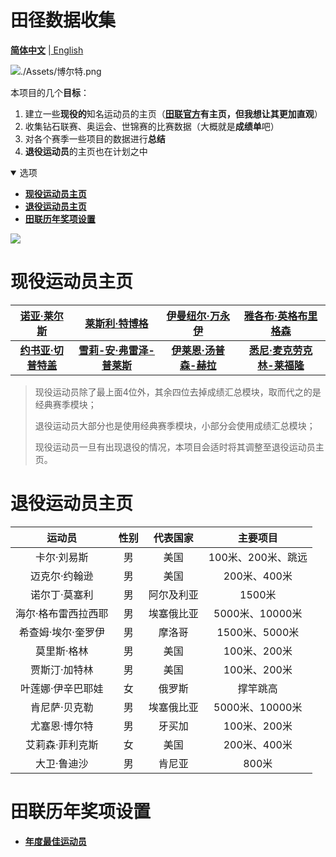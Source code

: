 # 田径数据收集

[**简体中文**](./README.md) |[ English](README.en.md)

![./Assets/博尔特.png](./Assets/博尔特.png)

本项目的几个**目标**：

1. 建立一些**现役的**知名运动员的主页（**[田联官方](https://worldathletics.org)**有主页，但我想让其更加**直观**）
2. 收集钻石联赛、奥运会、世锦赛的比赛数据（大概就是**成绩单**吧）
3. 对各个赛季一些项目的数据进行**总结**
4. **退役运动员**的主页也在计划之中

<details open>
<summary>选项</summary>

- **[现役运动员主页](#现役运动员主页)**
- **[退役运动员主页](#退役运动员主页)**
- **[田联历年奖项设置](#田联历年奖项设置)**

</details>

![](./Assets/奎罗伊.png)

# 现役运动员主页
| **[诺亚·莱尔斯](./Athlete/Men/Sprinter/Noah-Lyles/Profile.md)** | [**莱斯利·特博格**](./Athlete/Men/Sprinter/Letsile-Tebogo/Profile.md) | **[伊曼纽尔·万永伊](./Athlete/Men/Middle-Distance/Emmanuel-Wanyonyi/Profile.md)** | **[雅各布·英格布里格森](./Athlete/Men/Middle-Distance/Jakob-Ingebrigtsen/Profile.md)** |
| :----------------------------------------------------------: | :----------------------------------------------------------: | :----------------------------------------------------------: | :----------------------------------------------------------: |
| **[约书亚·切普特盖](./Athlete/Men/Long-Distance/Joshua-Cheptegei/Profile.md)** | **[雪莉-安·弗雷泽-普莱斯](./Athlete/Women/Sprinter/Shelly-Ann-Fraser-Pryce/Profile.md)** | **[伊莱恩·汤普森-赫拉](./Athlete/Women/Sprinter/Elaine-Thompson-Herah/Profile.md)** | **[悉尼·麦克劳克林-莱福隆](./Athlete/Women/Sprinter/Sydney-Mclaughlin-Levrone/Profile.md)** |

> 现役运动员除了最上面4位外，其余四位去掉成绩汇总模块，取而代之的是经典赛季模块；
>
> 退役运动员大部分也是使用经典赛季模块，小部分会使用成绩汇总模块；
>
> 现役运动员一旦有出现退役的情况，本项目会适时将其调整至退役运动员主页。

# 退役运动员主页

|       运动员        | 性别 |  代表国家  |      主要项目      |
| :-----------------: | :--: | :--------: | :----------------: |
|     卡尔·刘易斯     |  男  |    美国    | 100米、200米、跳远 |
|    迈克尔·约翰逊    |  男  |    美国    |    200米、400米    |
|    诺尔丁·莫塞利    |  男  | 阿尔及利亚 |       1500米       |
| 海尔·格布雷西拉西耶 |  男  | 埃塞俄比亚 |  5000米、10000米   |
| 希查姆·埃尔·奎罗伊  |  男  |   摩洛哥   |   1500米、5000米   |
|     莫里斯·格林     |  男  |    美国    |    100米、200米    |
|    贾斯汀·加特林    |  男  |    美国    |    100米、200米    |
|  叶莲娜·伊辛巴耶娃  |  女  |   俄罗斯   |      撑竿跳高      |
|    肯尼萨·贝克勒    |  男  | 埃塞俄比亚 |  5000米、10000米   |
|    尤塞恩·博尔特    |  男  |   牙买加   |    100米、200米    |
|   艾莉森·菲利克斯   |  女  |    美国    |    200米、400米    |
|     大卫·鲁迪沙     |  男  |   肯尼亚   |       800米        |

# 田联历年奖项设置

- **[年度最佳运动员](./Awards/World-Athlete-Of-The-Year/List.md)**
